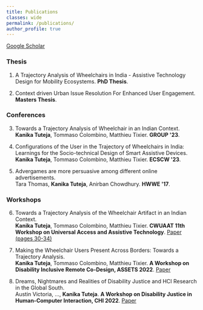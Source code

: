 ```yaml
---
title: Publications
classes: wide
permalink: /publications/
author_profile: true
---
```


[Google Scholar](https://scholar.google.com/citations?user=H-H7oWIAAAAJ&hl=en&oi=ao)

### Thesis
1. A Trajectory Analysis of Wheelchairs in India - Assistive Technology Design for Mobility Ecosystems. **PhD Thesis**.

2. Context driven Urban Issue Resolution For Enhanced User Engagement. **Masters Thesis**.


### Conferences
3. Towards a Trajectory Analysis of Wheelchair in an Indian Context.  
**Kanika Tuteja**, Tommaso Colombino, Matthieu Tixier. **GROUP '23**.  

4. Configurations of the User in the Trajectory of Wheelchairs in India: Learnings for the Socio-technical Design of Smart Assistive Devices.  
**Kanika Tuteja**, Tommaso Colombino, Matthieu Tixier. **ECSCW '23**. 

5. Advergames are more persuasive among different online advertisements.  
Tara Thomas, **Kanika Tuteja**, Anirban Chowdhury. **HWWE '17**.  


### Workshops

6. Towards a Trajectory Analysis of the Wheelchair Artifact in an Indian Context.  
**Kanika Tuteja**, Tommaso Colombino, Matthieu Tixier. **CWUAAT 11th Workshop on Universal Access and Assistive Technology**.
[Paper (pages 30-34)](https://api.repository.cam.ac.uk/server/api/core/bitstreams/572d2e4e-3a91-421a-8193-81287d6ab114/content )

8. Making the Wheelchair Users Present Across Borders: Towards a Trajectory Analysis.  
**Kanika Tuteja**, Tommaso Colombino, Matthieu Tixier. **A Workshop on Disability Inclusive Remote Co-Design, ASSETS 2022**.
[Paper](https://drive.google.com/drive/u/0/folders/1LSkW_OrCP7fYPSeekV7ISPhl2nF8wCJj)

10. Dreams, Nightmares and Realities of Disability Justice and HCI Research in the Global South.  
Austin Victoria, ..., **Kanika Tuteja**. **A Workshop on Disability Justice in Human-Computer Interaction, CHI 2022**.
[Paper](https://drive.google.com/file/d/1ffDKP03liyQRxmDPUj_EJMILNdzumGDK/view)


